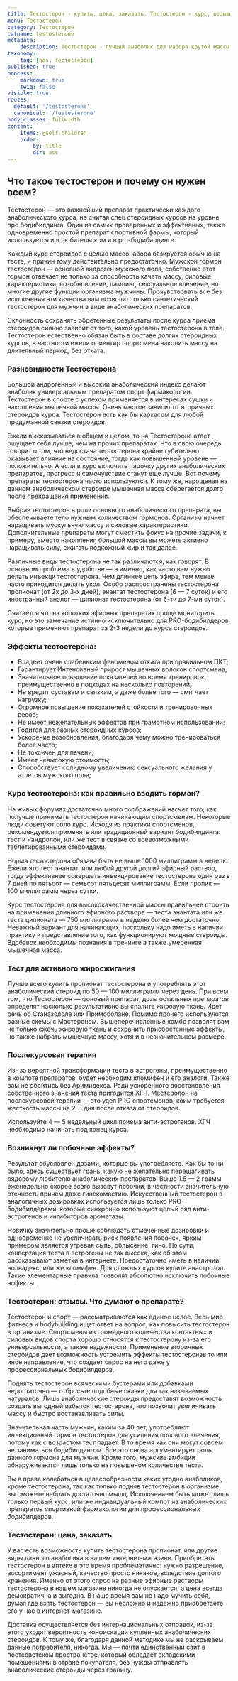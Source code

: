 ```yaml
---
title: Тестостерон - купить, цена, заказать. Тестостерон - курс, отзывы, описание действия препарата.
menu: Тестостерон
category: Тестостерон
catname: testosterone
metadata:
    description: Тестостерон - лучший анаболик для набора крутой массы и силы. Заказать оригинальный тестостерон по выгодной цене в аптеке steroidline.com
taxonomy:
    tag: [aas, тестостерон]
published: true
process:
    markdown: true
    twig: false
visible: true
routes:
  default: '/testosterone'
  canonical: '/testosterone'
body_classes: fullwidth
content:
    items: @self.children
    order:
        by: title
        dir: asc
---
```


## Что такое тестостерон и почему он нужен всем?

Тестостерон — это важнейший препарат практически каждого анаболического курса, не считая спец стероидных курсов на уровне про бодибилдинга. Один из самых проверенных и эффективных, также одновременно простой препарат
спортивной фармы, который используется и в любительском и в pro-бодибилдинге.

Каждый курс стероидов с целью массонабора базируется обычно на тесте, и причин тому действительно предостаточно. Мужской гормон тестостерон — основной андроген мужского пола, собственно этот гормон отвечает не только за способность качать массу, силовые характеристики, возобновление, пампинг, сексуальное влечение, но многие другие функции организма мужчины. Прочувствовать все без исключения эти качества вам позволит только синтетический тестостерон для мужчин в виде анаболических препаратов.

Склонность сохранять обретенные результаты после курса приема стероидов сильно зависит от того, какой уровень тестостерона в теле. Тестостерон естественно обязан быть в составе долгих стероидных курсов, в частности ежели
ориентир спортсмена накопить массу на длительный период, без отката.

### Разновидности Тестостерона

Большой андрогенный и высокий анаболический индекс делают анаболик универсальным препаратом спорт фармакологии. Тестостерон в спорте с успехом применяется в интересах сушки и накопления мышечной массы. Очень многое зависит от вторичных стероидов курса. Тестостерон есть как бы каркасом
для любой продуманной связки стероидов.

Ежели высказываться в общем и целом, то на Тестостероне атлет ощущает себя лучше, чем на прочих препаратах. Что в свою очередь говорит о том, что недостача тестостерона крайне губительно оказывает влияние на состояние, тогда как повышенный уровень — положительно. А если в курс включить парочку других анаболических препаратов, прогресс и самочувствие станут еще лучше. Вот почему препараты тестостерона часто используются. К тому же, нарощеная на
данном анаболическом стероиде мышечная масса сберегается долго после прекращения применения.

Выбрав тестостерон в роли основного анаболического препарата, вы обеспечиваете тело нужным количеством гормонов. Организм начнет наращивать мускульную массу и силовые характеристики. Дополнительные препараты могут сместить фокус на прочие задачи, к примеру, вместо накопления большой массы вы можете активно наращивать силу, сжигать подкожный жир и так далее.

Различные виды тестостерона не так различаются, как говорят. В основном проблема в удобстве — а именно, как часто вам нужно делать инъекци тестостерона. Чем длиннее цепь эфира, тем менее часто приходится делать укол. Особо распространены тестостерона пропионат (от 2х до 3-х дней),
энантат тестостерона (6 — 7 суток) и его иностранный аналог — ципионат тестостерона (от 6-ти до 7-ми суток).

Считается что на коротких эфирных препаратах проще мониторить курс, но это замечание истинно исключительно для PRO-бодибилдеров, которые применяют препарат за 2-3 недели до курса стероидов.

### Эффекты тестостерона:

-   Владеет очень слабеньким феноменом отката при правильном ПКТ;
-   Гарантирует Интенсивный прирост мышечных волокон спортсмена;
-   Значительное повышение показателей во время тренировок,
    преимущественно в подходах на несколько повторений;
-   Не вредит суставам и связкам, а даже более того — смягчает нагрузку;
-   Огромное повышение показателей стойкости и тренировочных весов;
-   Не имеет нежелательных эффектов при грамотном использовании;
-   Годится для разных стероидных курсов;
-   Ускорение возобновления, благодаря чему можно тренироваться более часто;
-   Не токсичен для печени;
-   Имеет невысокую стоимость;
-   Способствует солидному увеличению сексуального желания у атлетов мужского пола;

### Курс тестостерона: как правильно вводить гормон?

На живых форумах достаточно много соображений насчет того, как получше принимать тестостерон начинающим спортсменам. Некоторые люди советуют соло курс. Исходя из практики спортсменов, рекомендуется применять или традиционный вариант бодибилдинга: тест и нандролон, или же тест в связке со всевозможными таблетированными стероидами.

Норма тестостерона обязана быть не выше 1000 миллиграмм в неделю. Ежели это тест энантат, или любой другой долгий эфирный раствор, тогда эффективнее совершать инъекцирование тестостерона один раз в 7 дней по пятьсот — семьсот пятьдесят миллиграмм. Если пропик — 100 миллиграмм через сутки.

Курс тестостерона для высококачественной массы правильнее строить на применении длинного эфирного раствора — теста энантата или же теста ципионата — 750 миллиграмм в неделю более чем достаточно. Неважный вариант для начинающих, поскольку надо иметь в наличии практику и представление
того, как функционируют мощные стероиды. Вдобавок необходимы познания в тренинге а также умеренная мышечная масса.

### Тест для активного жиросжигания

Лучше всего купить пропионат тестостерона и употреблять этот
анаболический стероид по 50 — 100 миллиграмм через день. При всем том, что Тестостерон — фоновый препарат, дозы остальных препаратов определят насколько результативно вы спалите жировую ткань. Идет речь об Станазололе или Примоболане. Помимо прочего используются разные схемы с Мастероном. Вышеперечисленные комбо позволят вам не только сжечь жировую ткань и сохранить приобретенные эффекты, но также набрать мышечную массу, хотя и в незначительном размере.

### Послекурсовая терапия

Из- за вероятной трансформации теста в эстрогены, преимущественно в компоте препаратов, будет необходим кломифен и его аналоги. Также вам не обойтись без Аримидекса. Ради ускоренного восстановления собственного значения теста пригодится ХГЧ. Местеролон на послекурсовой терапии — это удел PRO спортсменов, коим требуется жесткость массы на 2-3 дня после отказа от стероидов.

Используйте 4 — 5 недельный цикл приема анти-эстрогенов. ХГЧ необходимо начинать под конец курса.

### Возникнут ли побочные эффекты?

Результат обусловлен дозами, которые вы употребляете. Как бы то ни было, здесь существует грань, какую не желательно перешагивать рядовому любителю анаболических препаратов. Выше 1.5 — 2 грамм еженедельно скорее всего вызовут побочки, в частности значительную отечность причем даже гинекомастию. Искусственный тестостерон в аналогичных дозировках используется лишь только PRO-бодибилдерами, которые синхронно используют целый ряд анти-эстрогенов и ингибиторов ароматазы.

Новичку значительно проще соблюдать отмеченные дозировки и одновременно не увеличивать риск появления побочек, ярким примером является угревая сыпь, облысение, гино. По сути, конвертация теста в эстрогены не так высока, как об этом рассказывают заметки в интернете. Предостаточно иметь в наличии нолвадекс, или же кломифен. Для сложных курсов купите анастрозол. Такие элементарные правила позволят абсолютно исключить побочные эффекты.

### Тестостерон: отзывы. Что думают о препарате?

Тестостерон и спорт — рассматриваются как единое целое. Весь мир фитнеса и bodybuilding ищет ответ на вопрос, как повысить тестостерон в организме. Спортсмены из громадного количества контактных и силовых видов спорта хорошо относятся к тестостерону из-за его универсальности, а также надежности. Применение вторичных стероидов дает возможность устремить эффекты тестостеронав то или иное направление, что создает спрос на него даже у профессиональных бодибилдеров.

Поднять тестостерон всяческими бустерами или добавками недостаточно — отбросьте подобные сказки для так называемых натуралов. Лишь анаболические стероиды предоставят возможность создать выгодный избыток тестостерона, что позволит увеличивать массу и быстро востанавливать силы.

Значительная часть мужчин, каким за 40 лет, употребляют инъекционный гормон тестостерон для усиления полового влечения, потому как с возрастом тест падает. В то время как они могут совсем не заниматься бодибилдингом. Все
это снова аргументирует роль данного гормона для мужчин. Кроме того, мужские амбиции обнаруживаются лишь только на повышеном количестве теста.

Вы в праве колебаться в целесообразности каких угодно анаболиков, кроме тестостерона, так как только подняв тестостерон в организме, вы сможете набрать достаточно мышц. Исключением быть может лишь только первый курс,
или же индивидуальный компот из анаболических препаратов спортивной фармакологии для профессиональных бодибилдеров.

### Тестостерон: цена, заказать

У вас есть возможность купить тестостерона пропионат, или другие виды данного анаболика в нашем интернет-магазине. Приобретать тестостерон в аптеке в это время проблематично: нужно разрешение, ассортимент ужасный, качество просто никакое, вследствие долгого хранения. Именно от этого спрос на разные эфирные растворы тестостерона в нашем магазине никогда не опускается, а цена
всегда демократична и выгодна. В наше время вам не надо мучить себя, думая где взять тестостерон — вы несложно и надежно приобретаете его у нас в интернет-магазине.

Доставка осуществляется без интернациональных отправок, из-за этого уходит вероятность конфискации купленных анаболических стероидов. К тому же, благодаря данной методике мы не раскрываем данные потребителя, никогда.
Мы — почти единственный сайт в постсоветском пространстве, который обладает складскими помещениями в стране покупателя, без нужды отправлять анаболические стероиды через границу.


